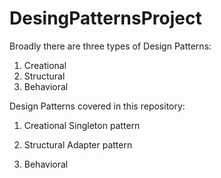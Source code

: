 # DesingPatternsProject

Broadly there are three types of Design Patterns:
1. Creational
2. Structural
3. Behavioral


Design Patterns covered in this repository:

1. Creational
    Singleton pattern

2. Structural
    Adapter pattern
    
3. Behavioral
